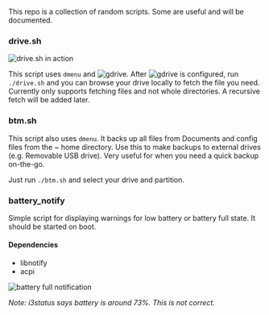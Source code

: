 This repo is a collection of random scripts. Some are useful and will be documented.

### drive.sh

![drive.sh in action](https://i.imgur.com/7vvWdOl.png)

This script uses ```dmenu``` and ![gdrive](https://github.com/prasmussen/gdrive). After ![gdrive](https://github.com/prasmussen/gdrive) is configured, run ```./drive.sh``` and you can browse your drive locally to fetch the file you need. Currently only supports fetching files and not whole directories. A recursive fetch will be added later.

### btm.sh

This script also uses ```dmenu```. It backs up all files from Documents and config files from the ~ home directory. Use this to make backups to external drives (e.g. Removable USB drive). Very useful for when you need a quick backup on-the-go.

Just run ```./btm.sh``` and select your drive and partition.

### battery\_notify

Simple script for displaying warnings for low battery or battery full state. It should be started on boot.

#### Dependencies

* libnotify
* acpi

![battery full notification](https://i.imgur.com/mmp65lS.png)

*Note: i3status says battery is around 73%. This is not correct.*
